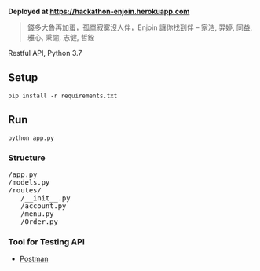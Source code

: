 **Deployed at https://hackathon-enjoin.herokuapp.com**

> 錢多大魯再加蛋，孤單寂寞沒人伴，Enjoin 讓你找到伴 – 家浩, 羿婷, 同益, 雅心, 秉諭, 志健, 哲銓

Restful API, Python 3.7

## Setup
```
pip install -r requirements.txt
```

## Run
```
python app.py
```

### Structure 
<pre>
/app.py   
/models.py   
/routes/  
   /__init__.py  
   /account.py  
   /menu.py  
   /Order.py
</pre>

### Tool for Testing API

* [Postman](https://www.getpostman.com/downloads/)
